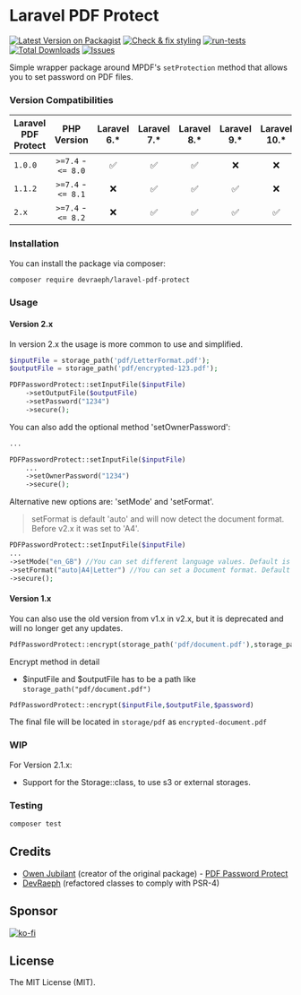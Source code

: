 # Laravel PDF Protect

[![Latest Version on Packagist](https://img.shields.io/packagist/v/devraeph/laravel-pdf-protect.svg?style=flat-square)](https://packagist.org/packages/devraeph/laravel-pdf-protect)
[![Check & fix styling](https://github.com/DevRaeph/laravel-pdf-protect/actions/workflows/php-cs-fixer.yml/badge.svg)](https://github.com/DevRaeph/laravel-pdf-protect/actions/workflows/php-cs-fixer.yml)
[![run-tests](https://github.com/DevRaeph/laravel-pdf-protect/actions/workflows/run-tests.yml/badge.svg)](https://github.com/DevRaeph/laravel-pdf-protect/actions/workflows/run-tests.yml)
[![Total Downloads](https://img.shields.io/packagist/dt/devraeph/laravel-pdf-protect.svg?style=flat-square)](https://packagist.org/packages/devraeph/laravel-pdf-protect)
[![Issues]](https://github.com/DevRaeph/laravel-pdf-protect/issues)

Simple wrapper package around MPDF's `setProtection` method that allows you to set password on PDF files.

### Version Compatibilities

| Laravel PDF Protect 	 |         PHP Version      	         |  Laravel 6.*    	  |   Laravel 7.*    	   |          Laravel 8.*    	           |     Laravel 9.*    	      |  Laravel 10.*    	   |
|-----------------------|:----------------------------------:|:------------------:|:--------------------:|:-----------------------------------:|:-------------------------:|:--------------------:|
| `1.0.0`     	         | `>=7.4` - `<= 8.0`               	 | :white_check_mark: |  :white_check_mark:  | :white_check_mark:                	 |   :x:                	    | :x:                	 |
| `1.1.2`     	         | `>=7.4` - `<= 8.1`               	 |        :x:         |  :white_check_mark:  | :white_check_mark:                	 | :white_check_mark:      	 | :x:                	 |
| `2.x`     	           |      `>=7.4` - `<= 8.2`    	       |        :x:         | :white_check_mark: 	 |        :white_check_mark: 	         |   :white_check_mark: 	    | :white_check_mark:	  |

### Installation

You can install the package via composer:

```bash
composer require devraeph/laravel-pdf-protect
```

### Usage

#### Version 2.x
In version 2.x the usage is more common to use and simplified. 

```php
$inputFile = storage_path('pdf/LetterFormat.pdf');
$outputFile = storage_path('pdf/encrypted-123.pdf');

PDFPasswordProtect::setInputFile($inputFile)
    ->setOutputFile($outputFile)
    ->setPassword("1234")
    ->secure();
```

You can also add the optional method 'setOwnerPassword':
```php
...

PDFPasswordProtect::setInputFile($inputFile)
    ...
    ->setOwnerPassword("1234")
    ->secure();
```

Alternative new options are: 'setMode' and 'setFormat'.
>setFormat is default 'auto' and will now detect the document format.
> Before v2.x it was set to 'A4'.
```php
PDFPasswordProtect::setInputFile($inputFile)
...
->setMode("en_GB") //You can set different language values. Default is utf-8
->setFormat("auto|A4|Letter") //You can set a Document format. Default is auto.
->secure();
```

#### Version 1.x
You can also use the old version from v1.x in v2.x, but it is 
deprecated and will no longer get any updates.
```php
PdfPasswordProtect::encrypt(storage_path('pdf/document.pdf'),storage_path('pdf/'.'encrypted-documented.pdf'),'janedoe');
```
Encrypt method in detail
* $inputFile and $outputFile has to be a path like `storage_path("pdf/document.pdf")`
```php
PdfPasswordProtect::encrypt($inputFile,$outputFile,$password)
```

The final file will be located in `storage/pdf` as `encrypted-document.pdf`

### WIP
For Version 2.1.x: 
- Support for the Storage::class, to use s3 or external storages.

### Testing

```bash
composer test
```

## Credits

- [Owen Jubilant](https://github.com/Owen-oj) (creator of the original package) - [PDF Password Protect](https://github.com/Owen-oj/pdf-password-protect)
- [DevRaeph](https://github.com/devraeph) (refactored classes to comply with PSR-4)

## Sponsor
[![ko-fi](https://ko-fi.com/img/githubbutton_sm.svg)](https://ko-fi.com/A0A3E29FS)

## License
The MIT License (MIT).

[Issues]: https://img.shields.io/github/issues/DevRaeph/laravel-pdf-protect

